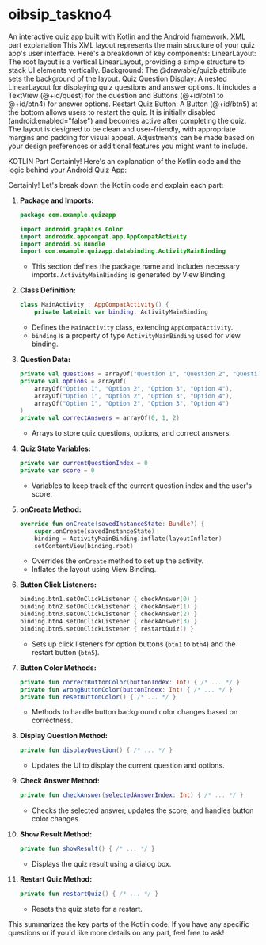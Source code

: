 # oibsip_taskno4
An interactive quiz app built with Kotlin and the Android framework.
XML part explanation
This XML layout represents the main structure of your quiz app's user interface. Here's a breakdown of key components:
LinearLayout: The root layout is a vertical LinearLayout, providing a simple structure to stack UI elements vertically.
Background: The @drawable/quizb attribute sets the background of the layout.
Quiz Question Display: A nested LinearLayout for displaying quiz questions and answer options. It includes a TextView (@+id/quest) for the question and Buttons (@+id/btn1 to @+id/btn4) for answer options.
Restart Quiz Button: A Button (@+id/btn5) at the bottom allows users to restart the quiz. It is initially disabled (android:enabled="false") and becomes active after completing the quiz.
The layout is designed to be clean and user-friendly, with appropriate margins and padding for visual appeal. Adjustments can be made based on your design preferences or additional features you might want to include.

KOTLIN Part
Certainly! Here's an explanation of the Kotlin code and the logic behind your Android Quiz App:

Certainly! Let's break down the Kotlin code and explain each part:

1. **Package and Imports:**
   ```kotlin
   package com.example.quizapp

   import android.graphics.Color
   import androidx.appcompat.app.AppCompatActivity
   import android.os.Bundle
   import com.example.quizapp.databinding.ActivityMainBinding
   ```
   - This section defines the package name and includes necessary imports. `ActivityMainBinding` is generated by View Binding.

2. **Class Definition:**
   ```kotlin
   class MainActivity : AppCompatActivity() {
       private lateinit var binding: ActivityMainBinding
   ```
   - Defines the `MainActivity` class, extending `AppCompatActivity`. 
   - `binding` is a property of type `ActivityMainBinding` used for view binding.

3. **Question Data:**
   ```kotlin
   private val questions = arrayOf("Question 1", "Question 2", "Question 3")
   private val options = arrayOf(
       arrayOf("Option 1", "Option 2", "Option 3", "Option 4"),
       arrayOf("Option 1", "Option 2", "Option 3", "Option 4"),
       arrayOf("Option 1", "Option 2", "Option 3", "Option 4")
   )
   private val correctAnswers = arrayOf(0, 1, 2)
   ```
   - Arrays to store quiz questions, options, and correct answers.

4. **Quiz State Variables:**
   ```kotlin
   private var currentQuestionIndex = 0
   private var score = 0
   ```
   - Variables to keep track of the current question index and the user's score.

5. **onCreate Method:**
   ```kotlin
   override fun onCreate(savedInstanceState: Bundle?) {
       super.onCreate(savedInstanceState)
       binding = ActivityMainBinding.inflate(layoutInflater)
       setContentView(binding.root)
   ```
   - Overrides the `onCreate` method to set up the activity.
   - Inflates the layout using View Binding.

6. **Button Click Listeners:**
   ```kotlin
   binding.btn1.setOnClickListener { checkAnswer(0) }
   binding.btn2.setOnClickListener { checkAnswer(1) }
   binding.btn3.setOnClickListener { checkAnswer(2) }
   binding.btn4.setOnClickListener { checkAnswer(3) }
   binding.btn5.setOnClickListener { restartQuiz() }
   ```
   - Sets up click listeners for option buttons (`btn1` to `btn4`) and the restart button (`btn5`).

7. **Button Color Methods:**
   ```kotlin
   private fun correctButtonColor(buttonIndex: Int) { /* ... */ }
   private fun wrongButtonColor(buttonIndex: Int) { /* ... */ }
   private fun resetButtonColor() { /* ... */ }
   ```
   - Methods to handle button background color changes based on correctness.

8. **Display Question Method:**
   ```kotlin
   private fun displayQuestion() { /* ... */ }
   ```
   - Updates the UI to display the current question and options.

9. **Check Answer Method:**
   ```kotlin
   private fun checkAnswer(selectedAnswerIndex: Int) { /* ... */ }
   ```
   - Checks the selected answer, updates the score, and handles button color changes.

10. **Show Result Method:**
    ```kotlin
    private fun showResult() { /* ... */ }
    ```
    - Displays the quiz result using a dialog box.

11. **Restart Quiz Method:**
    ```kotlin
    private fun restartQuiz() { /* ... */ }
    ```
    - Resets the quiz state for a restart.

This summarizes the key parts of the Kotlin code. If you have any specific questions or if you'd like more details on any part, feel free to ask!
